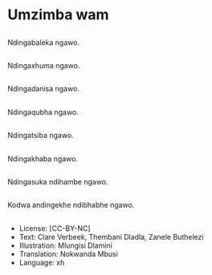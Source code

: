 # Umzimba wam

##
Ndingabaleka ngawo.

##
Ndingaxhuma ngawo.

##
Ndingadanisa ngawo.

##
Ndingaqubha ngawo.

##
Ndingatsiba ngawo.

##
Ndingakhaba ngawo.

##
Ndingasuka ndihambe
ngawo.

##
Kodwa andingekhe
ndibhabhe ngawo.

##
* License: [CC-BY-NC]
* Text: Clare Verbeek, Thembani Dladla, Zanele Buthelezi
* Illustration: Mlungisi Dlamini
* Translation: Nokwanda Mbusi
* Language: xh
